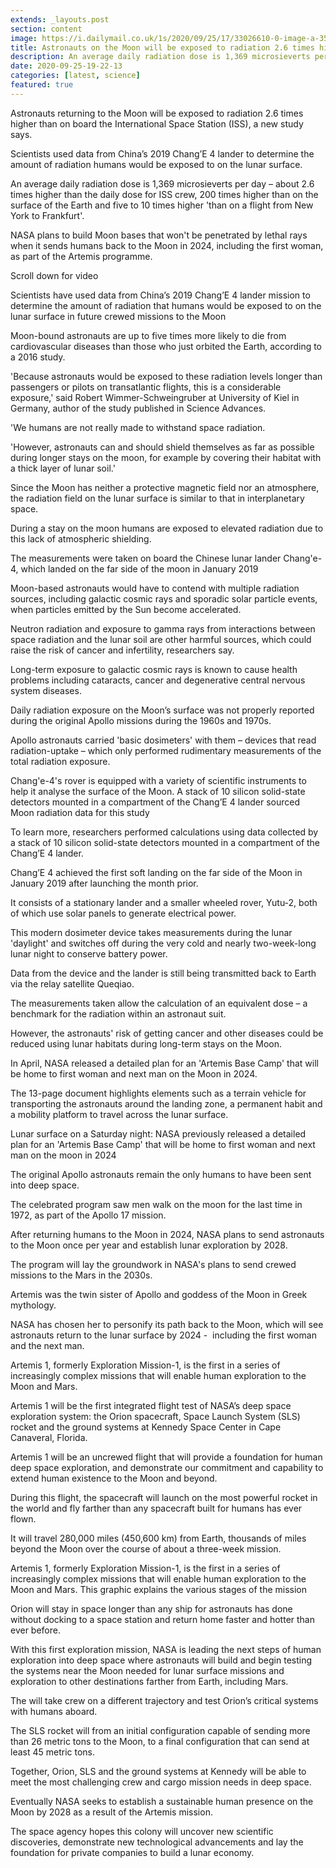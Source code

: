 ```yaml
---
extends: _layouts.post
section: content
image: https://i.dailymail.co.uk/1s/2020/09/25/17/33026610-0-image-a-35_1601050632393.jpg 
title: Astronauts on the Moon will be exposed to radiation 2.6 times higher than on the ISS 
description: An average daily radiation dose is 1,369 microsieverts per day -  about 2.6 times higher than the daily dose for ISS crew and 200 times more than on Earth. 
date: 2020-09-25-19-22-13 
categories: [latest, science] 
featured: true 
--- 
```

Astronauts returning to the Moon will be exposed to radiation 2.6 times higher than on board the International Space Station (ISS), a new study says.  

Scientists used data from China’s 2019 Chang’E 4 lander to determine the amount of radiation humans would be exposed to on the lunar surface.

An average daily radiation dose is 1,369 microsieverts per day – about 2.6 times higher than the daily dose for ISS crew, 200 times higher than on the surface of the Earth and five to 10 times higher 'than on a flight from New York to Frankfurt'. 

 NASA plans to build Moon bases that won't be penetrated by lethal rays when it sends humans back to the Moon in 2024, including the first woman, as part of the Artemis programme. 

Scroll down for video 

Scientists have used data from China’s 2019 Chang’E 4 lander mission to determine the amount of radiation that humans would be exposed to on the lunar surface in future crewed missions to the Moon 

Moon-bound astronauts are up to five times more likely to die from cardiovascular diseases than those who just orbited the Earth, according to a 2016 study. 

'Because astronauts would be exposed to these radiation levels longer than passengers or pilots on transatlantic flights, this is a considerable exposure,' said Robert Wimmer-Schweingruber at University of Kiel in Germany, author of the study published in Science Advances. 

'We humans are not really made to withstand space radiation. 

'However, astronauts can and should shield themselves as far as possible during longer stays on the moon, for example by covering their habitat with a thick layer of lunar soil.'  

Since the Moon has neither a protective magnetic field nor an atmosphere, the radiation field on the lunar surface is similar to that in interplanetary space. 

During a stay on the moon humans are exposed to elevated radiation due to this lack of atmospheric shielding. 

The measurements were taken on board the Chinese lunar lander Chang'e-4, which landed on the far side of the moon in January 2019 

Moon-based astronauts would have to contend with multiple radiation sources, including galactic cosmic rays and sporadic solar particle events, when particles emitted by the Sun become accelerated.

Neutron radiation and exposure to gamma rays from interactions between space radiation and the lunar soil are other harmful sources, which could raise the risk of cancer and infertility, researchers say. 

Long-term exposure to galactic cosmic rays is known to cause health problems including cataracts, cancer and degenerative central nervous system diseases. 

Daily radiation exposure on the Moon’s surface was not properly reported during the original Apollo missions during the 1960s and 1970s. 

Apollo astronauts carried 'basic dosimeters' with them – devices that read radiation-uptake – which only performed rudimentary measurements of the total radiation exposure. 

Chang'e-4's rover is equipped with a variety of scientific instruments to help it analyse the surface of the Moon. A stack of 10 silicon solid-state detectors mounted in a compartment of the Chang’E 4 lander sourced Moon radiation data for this study

To learn more, researchers performed calculations using data collected by a stack of 10 silicon solid-state detectors mounted in a compartment of the Chang’E 4 lander.  

Chang’E 4 achieved the first soft landing on the far side of the Moon in January 2019 after launching the month prior. 

It consists of a stationary lander and a smaller wheeled rover, Yutu-2, both of which use solar panels to generate electrical power.

This modern dosimeter device takes measurements during the lunar 'daylight' and switches off during the very cold and nearly two-week-long lunar night to conserve battery power. 

Data from the device and the lander is still being transmitted back to Earth via the relay satellite Queqiao. 

The measurements taken allow the calculation of an equivalent dose – a benchmark for the radiation within an astronaut suit.    

However, the astronauts' risk of getting cancer and other diseases could be reduced using lunar habitats during long-term stays on the Moon. 

In April, NASA released a detailed plan for an 'Artemis Base Camp' that will be home to first woman and next man on the Moon in 2024.

The 13-page document highlights elements such as a terrain vehicle for transporting the astronauts around the landing zone, a permanent habit and a mobility platform to travel across the lunar surface.    

Lunar surface on a Saturday night: NASA previously released a detailed plan for an 'Artemis Base Camp' that will be home to first woman and next man on the moon in 2024

The original Apollo astronauts remain the only humans to have been sent into deep space. 

The celebrated program saw men walk on the moon for the last time in 1972, as part of the Apollo 17 mission.  

After returning humans to the Moon in 2024, NASA plans to send astronauts to the Moon once per year and establish lunar exploration by 2028.

The program will lay the groundwork in NASA's plans to send crewed missions to the Mars in the 2030s.    

Artemis was the twin sister of Apollo and goddess of the Moon in Greek mythology. 

NASA has chosen her to personify its path back to the Moon, which will see astronauts return to the lunar surface by 2024 -  including the first woman and the next man.

Artemis 1, formerly Exploration Mission-1, is the first in a series of increasingly complex missions that will enable human exploration to the Moon and Mars. 

Artemis 1 will be the first integrated flight test of NASA’s deep space exploration system: the Orion spacecraft, Space Launch System (SLS) rocket and the ground systems at Kennedy Space Center in Cape Canaveral, Florida.  

Artemis 1 will be an uncrewed flight that will provide a foundation for human deep space exploration, and demonstrate our commitment and capability to extend human existence to the Moon and beyond. 

During this flight, the spacecraft will launch on the most powerful rocket in the world and fly farther than any spacecraft built for humans has ever flown.

It will travel 280,000 miles (450,600 km) from Earth, thousands of miles beyond the Moon over the course of about a three-week mission. 

Artemis 1, formerly Exploration Mission-1, is the first in a series of increasingly complex missions that will enable human exploration to the Moon and Mars. This graphic explains the various stages of the mission

Orion will stay in space longer than any ship for astronauts has done without docking to a space station and return home faster and hotter than ever before. 

With this first exploration mission, NASA is leading the next steps of human exploration into deep space where astronauts will build and begin testing the systems near the Moon needed for lunar surface missions and exploration to other destinations farther from Earth, including Mars. 

The will take crew on a different trajectory and test Orion’s critical systems with humans aboard.

The SLS rocket will from an initial configuration capable of sending more than 26 metric tons to the Moon, to a final configuration that can send at least 45 metric tons. 

Together, Orion, SLS and the ground systems at Kennedy will be able to meet the most challenging crew and cargo mission needs in deep space.

Eventually NASA seeks to establish a sustainable human presence on the Moon by 2028 as a result of the Artemis mission.

The space agency hopes this colony will uncover new scientific discoveries, demonstrate new technological advancements and lay the foundation for private companies to build a lunar economy. 

